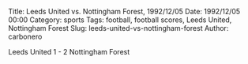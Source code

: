 Title: Leeds United vs. Nottingham Forest, 1992/12/05
Date: 1992/12/05 00:00
Category: sports
Tags: football, football scores, Leeds United, Nottingham Forest
Slug: leeds-united-vs-nottingham-forest
Author: carbonero


Leeds United 1 - 2 Nottingham Forest
